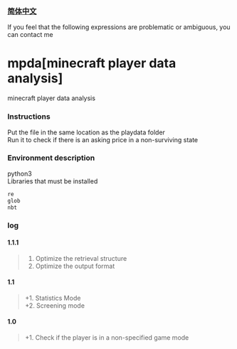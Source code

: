 ### [简体中文](README.md)
If you feel that the following expressions are problematic or ambiguous, you can contact me  



# mpda[minecraft player data analysis]
minecraft player data analysis  


### Instructions
Put the file in the same location as the playdata folder  
Run it to check if there is an asking price in a non-surviving state  

### Environment description
python3  
Libraries that must be installed

````python
re
glob
nbt
````


### log

#### 1.1.1
> 1. Optimize the retrieval structure   
> 2. Optimize the output format


#### 1.1
> +1. Statistics Mode  
> +2. Screening mode  


#### 1.0
> +1. Check if the player is in a non-specified game mode  
